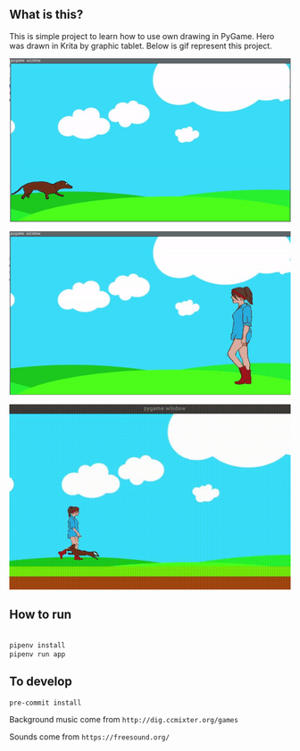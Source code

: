 ## What is this?
This is simple project to learn how to use own drawing in PyGame.
Hero was drawn in Krita by graphic tablet.
Below is gif represent this project.

![](screencast/dachshund_running.gif)

![](screencast/walking.gif)

![](screencast/dog_with_enemy.gif)

## How to run

```

pipenv install
pipenv run app

```
## To develop

```
pre-commit install
```

Background music come from `http://dig.ccmixter.org/games`

Sounds come from `https://freesound.org/`

